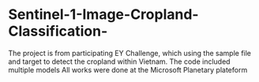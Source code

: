 # Sentinel-1-Image-Cropland-Classification-

The project is from participating EY Challenge, which using the sample file and target to detect the cropland within Vietnam. The code included multiple models
All works were done at the Microsoft Planetary plateform
